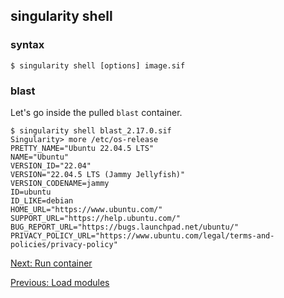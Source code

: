 ## singularity shell

### syntax

```
$ singularity shell [options] image.sif
```

### blast

Let's go inside the pulled `blast` container.

```
$ singularity shell blast_2.17.0.sif
Singularity> more /etc/os-release
PRETTY_NAME="Ubuntu 22.04.5 LTS"
NAME="Ubuntu"
VERSION_ID="22.04"
VERSION="22.04.5 LTS (Jammy Jellyfish)"
VERSION_CODENAME=jammy
ID=ubuntu
ID_LIKE=debian
HOME_URL="https://www.ubuntu.com/"
SUPPORT_URL="https://help.ubuntu.com/"
BUG_REPORT_URL="https://bugs.launchpad.net/ubuntu/"
PRIVACY_POLICY_URL="https://www.ubuntu.com/legal/terms-and-policies/privacy-policy"
```

[Next: Run container](run.md)

[Previous: Load modules](load_modules.md)
